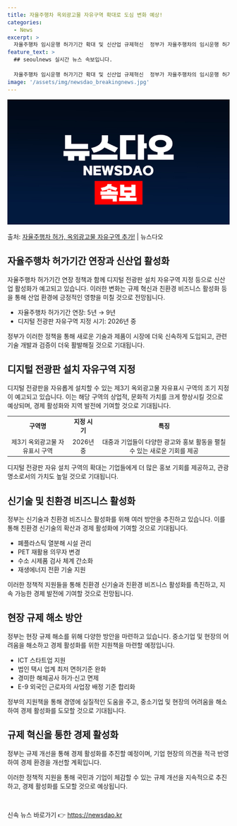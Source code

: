 ```yaml
---
title: 자율주행차 옥외광고물 자유구역 확대로 도심 변화 예상!
categories:
  - News
excerpt: >
  자율주행차 임시운행 허가기간 확대 및 신산업 규제혁신  정부가 자율주행차의 임시운행 허가기간을 현재 5년에서…
feature_text: >
  ## seoulnews 실시간 뉴스 속보입니다.

  자율주행차 임시운행 허가기간 확대 및 신산업 규제혁신  정부가 자율주행차의 임시운행 허가기간을 현재 5년에서…
image: '/assets/img/newsdao_breakingnews.jpg'
---
```


![뉴스다오 속보](/assets/img/newsdao_breakingnews.jpg)

<p>출처: <a href="https://newsdao.kr/4728" rel="dofollow">자율주행차 허가, 옥외광고물 자유구역 추가!</a> | 뉴스다오</p>

<h2 data-ke-size="size26">자율주행차 허가기간 연장과 신산업 활성화</h2>
자율주행차 허가기간 연장 정책과 함께 디지털 전광판 설치 자유구역 지정 등으로 신산업 활성화가 예고되고 있습니다. 이러한 변화는 규제 혁신과 친환경 비즈니스 활성화 등을 통해 산업 환경에 긍정적인 영향을 미칠 것으로 전망됩니다.

<ul>
<li>자율주행차 허가기간 연장: 5년 → 9년</li>
<li>디지털 전광판 자유구역 지정 시기: 2026년 중</li>
</ul>

<p data-ke-size="size16">정부가 이러한 정책을 통해 새로운 기술과 제품이 시장에 더욱 신속하게 도입되고, 관련 기술 개발과 검증이 더욱 활발해질 것으로 기대됩니다.</p>

<h2 data-ke-size="size26">디지털 전광판 설치 자유구역 지정</h2>
디지털 전광판을 자유롭게 설치할 수 있는 제3기 옥외광고물 자유표시 구역의 조기 지정이 예고되고 있습니다. 이는 해당 구역의 상업적, 문화적 가치를 크게 향상시킬 것으로 예상되며, 경제 활성화와 지역 발전에 기여할 것으로 기대됩니다.

<table>
<tr>
<td style="text-align: center; height: 17px;"><b>구역명</b></td>
<td style="text-align: center; height: 17px;"><b>지정 시기</b></td>
<td style="text-align: center; height: 17px;"><b>특징</b></td>
</tr>
<tr>
<td style="text-align: center; height: 17px;">제3기 옥외광고물 자유표시 구역</td>
<td style="text-align: center; height: 17px;">2026년 중</td>
<td style="text-align: center; height: 17px;">대중과 기업들이 다양한 광고와 홍보 활동을 펼칠 수 있는 새로운 기회를 제공</td>
</tr>
</table>

<p data-ke-size="size16">디지털 전광판 자유 설치 구역의 확대는 기업들에게 더 많은 홍보 기회를 제공하고, 관광 명소로서의 가치도 높일 것으로 기대됩니다.</p>

<h2 data-ke-size="size26">신기술 및 친환경 비즈니스 활성화</h2>
정부는 신기술과 친환경 비즈니스 활성화를 위해 여러 방안을 추진하고 있습니다. 이를 통해 친환경 신기술의 확산과 경제 활성화에 기여할 것으로 기대됩니다.

<ul>
<li>폐플라스틱 열분해 시설 관리</li>
<li>PET 재활용 의무자 변경</li>
<li>수소 시제품 검사 체계 간소화</li>
<li>재생에너지 전환 기술 지원</li>
</ul>

<p data-ke-size="size16">이러한 정책적 지원들을 통해 친환경 신기술과 친환경 비즈니스 활성화를 촉진하고, 지속 가능한 경제 발전에 기여할 것으로 전망됩니다.</p>

<h2 data-ke-size="size26">현장 규제 해소 방안</h2>
정부는 현장 규제 해소를 위해 다양한 방안을 마련하고 있습니다. 중소기업 및 현장의 어려움을 해소하고 경제 활성화를 위한 지원책을 마련할 예정입니다.

<ul>
<li>ICT 스타트업 지원</li>
<li>법인 택시 업계 최저 면허기준 완화</li>
<li>경미한 해체공사 허가·신고 면제</li>
<li>E-9 외국인 근로자의 사업장 배정 기준 합리화</li>
</ul>

<p data-ke-size="size16">정부의 지원책을 통해 경영에 실질적인 도움을 주고, 중소기업 및 현장의 어려움을 해소하여 경제 활성화를 도모할 것으로 기대됩니다.</p>

<h2 data-ke-size="size26">규제 혁신을 통한 경제 활성화</h2>
정부는 규제 개선을 통해 경제 활성화를 추진할 예정이며, 기업 현장의 의견을 적극 반영하여 경제 환경을 개선할 계획입니다. 

<p data-ke-size="size16">이러한 정책적 지원을 통해 국민과 기업이 체감할 수 있는 규제 개선을 지속적으로 추진하고, 경제 활성화를 도모할 것으로 예상됩니다.</p>

<p data-ke-size="size16">&nbsp;</p> 

신속 뉴스 바로가기 👉 <a href="https://newsdao.kr" rel="dofollow">https://newsdao.kr</a>


